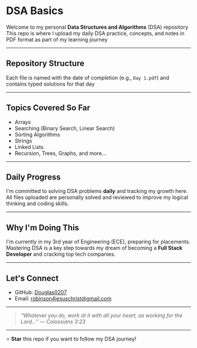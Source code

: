 # DSA Basics
         
Welcome to my personal **Data Structures and Algorithms** (DSA) repository  
This repo is where I upload my daily DSA practice, concepts, and notes in PDF format as part of my learning journey
      
--- 
     
## Repository Structure 

Each file is named with the date of completion (e.g., `Day 1.pdf`) and contains typed solutions for that day    
  
--- 
    
## Topics Covered So Far  
 
- Arrays    
-  Searching (Binary Search, Linear Search)   
-  Sorting Algorithms  
-  Strings  
-  Linked Lists 
-  Recursion, Trees, Graphs, and more...  

---
 
## Daily Progress

I'm committed to solving DSA problems **daily** and tracking my growth here.  
All files uploaded are personally solved and reviewed to improve my logical thinking and coding skills. 

---

## Why I'm Doing This

I'm currently in my 3rd year of Engineering (ECE), preparing for placements.  
Mastering DSA is a key step towards my dream of becoming a **Full Stack Developer** and cracking top tech companies.

---

## Let's Connect

- GitHub: [Douglas0207](https://github.com/Douglas0207)  
-  Email: robinson4jesuschrist@gmail.com  

---

> _“Whatever you do, work at it with all your heart, as working for the Lord…” — Colossians 3:23_

---

⭐ **Star** this repo if you want to follow my DSA journey!
